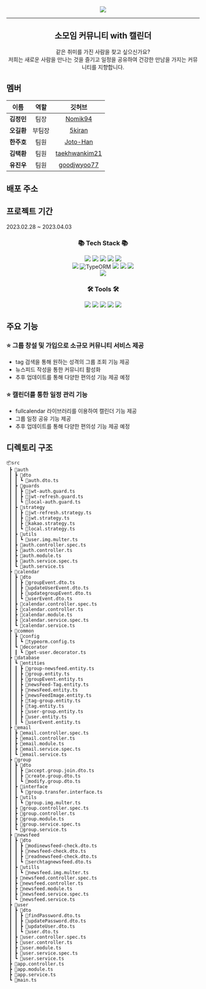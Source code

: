 <div align="center">
  <img src="https://capsule-render.vercel.app/api?type=transparent&color=auto&height=200&section=header&text=LounGe&fontSize=90" />
</div>

---

<div align='center'><h2>소모임 커뮤니티 with 캘린더</h2>
</div>
<div align='center'>같은 취미를 가진 사람을 찾고 싶으신가요?<br>
저희는 새로운 사람을 만나는 것을 즐기고 일정을 공유하여 건강한 만남을 가지는 커뮤니티를 지향합니다.
</div>

## 멤버

|    이름    |  역할  |                               깃허브                               |
| :--------: | :----: | :----------------------------------------------------------------: |
| **김정민** |  팀장  |       [Nomik94](https://github.com/Nomik94?tab=repositories)       |
| **오길환** | 부팀장 |        [5kiran](https://github.com/5kiran?tab=repositories)        |
| **한주호** |  팀원  |      [Joto-Han](https://github.com/Joto-Han?tab=repositories)      |
| **김택환** |  팀원  | [taekhwankim21](https://github.com/taekhwankim21?tab=repositories) |
| **유진우** |  팀원  |   [goodjwyoo77](https://github.com/goodjwyoo77?tab=repositories)   |

## 배포 주소

## 프로젝트 기간

2023.02.28 ~ 2023.04.03

<div align='center'>
<h3>📚 Tech Stack 📚</h3>
</div>
<div align='center'>
<img src="https://img.shields.io/badge/Handelbars-000000?style=flat&logo=Handlebars.js&logoColor=white"/>
<img src="https://img.shields.io/badge/CSS3-1572B6?style=flat&logo=CSS3&logoColor=white"/>
<img src="https://img.shields.io/badge/JavaScript-F7DF1E?style=flat&logo=JavaScript&logoColor=white"/>
<img src="https://img.shields.io/badge/TypeScript-3178C6?style=flat&logo=TypeScript&logoColor=white"/>
<img src="https://img.shields.io/badge/Node.js-339933?style=flat&logo=Node.js&logoColor=white"/>
<br>
<img src="https://img.shields.io/badge/NestJs-E0234E?style=flat&logo=NestJs&logoColor=white"/>
<img src="https://img.shields.io/badge/TypeORM-blue" alt="TypeORM">
<img src="https://img.shields.io/badge/AWS-232F3E?style=flat&logo=Amazon AWS&logoColor=white"/>
<img src="https://img.shields.io/badge/Jest-C21325?style=flat&logo=Jest&logoColor=white"/>
<img src="https://img.shields.io/badge/Mysql-4479A1?style=flat&logo=Mysql&logoColor=white"/>
<br>
<img src="https://img.shields.io/badge/Redis-DC382D?style=flat&logo=Redis&logoColor=white"/>
</div>

<div align='center'>
<h3>🛠 Tools 🛠</h3>
</div>
<div align='center'>
<img src="https://img.shields.io/badge/Git-F05032?style=flat&logo=Git&logoColor=white"/>
<img src="https://img.shields.io/badge/GitHub-181717?style=flat&logo=GitHub&logoColor=white"/>
<img src="https://img.shields.io/badge/Notion-000000?style=flat&logo=Notion&logoColor=white"/>
<img src="https://img.shields.io/badge/Slack-4A154B?style=flat&logo=Slack&logoColor=white"/>
<img src="https://img.shields.io/badge/Visual Studio Code-007ACC?style=flat&logo=Visual Studio Code&logoColor=white"/>
</div>

## 주요 기능

### ⭐️ 그룹 창설 및 가입으로 소규모 커뮤니티 서비스 제공

- tag 검색을 통해 원하는 성격의 그룹 조회 기능 제공
- 뉴스피드 작성을 통한 커뮤니티 활성화
- 추후 업데이트를 통해 다양한 편의성 기능 제공 예정

### ⭐️ 캘린더를 통한 일정 관리 기능

- fullcalendar 라이브러리를 이용하여 캘린더 기능 제공
- 그룹 일정 공유 기능 제공
- 추후 업데이트를 통해 다양한 편의성 기능 제공 예정

## 디렉토리 구조

```
📦src
 ┣ 📂auth
 ┃ ┣ 📂dto
 ┃ ┃ ┗ 📜auth.dto.ts
 ┃ ┣ 📂guards
 ┃ ┃ ┣ 📜jwt-auth.guard.ts
 ┃ ┃ ┣ 📜jwt-refresh.guard.ts
 ┃ ┃ ┗ 📜local-auth.guard.ts
 ┃ ┣ 📂strategy
 ┃ ┃ ┣ 📜jwt-refresh.strategy.ts
 ┃ ┃ ┣ 📜jwt.strategy.ts
 ┃ ┃ ┣ 📜kakao.strategy.ts
 ┃ ┃ ┗ 📜local.strategy.ts
 ┃ ┣ 📂utils
 ┃ ┃ ┗ 📜user.img.multer.ts
 ┃ ┣ 📜auth.controller.spec.ts
 ┃ ┣ 📜auth.controller.ts
 ┃ ┣ 📜auth.module.ts
 ┃ ┣ 📜auth.service.spec.ts
 ┃ ┗ 📜auth.service.ts
 ┣ 📂calendar
 ┃ ┣ 📂dto
 ┃ ┃ ┣ 📜groupEvent.dto.ts
 ┃ ┃ ┣ 📜updateUserEvent.dto.ts
 ┃ ┃ ┣ 📜updategroupEvent.dto.ts
 ┃ ┃ ┗ 📜userEvent.dto.ts
 ┃ ┣ 📜calendar.controller.spec.ts
 ┃ ┣ 📜calendar.controller.ts
 ┃ ┣ 📜calendar.module.ts
 ┃ ┣ 📜calendar.service.spec.ts
 ┃ ┗ 📜calendar.service.ts
 ┣ 📂common
 ┃ ┣ 📂config
 ┃ ┃ ┗ 📜typeorm.config.ts
 ┃ ┗ 📂decorator
 ┃ ┃ ┗ 📜get-user.decorator.ts
 ┣ 📂database
 ┃ ┗ 📂entities
 ┃ ┃ ┣ 📜group-newsfeed.entity.ts
 ┃ ┃ ┣ 📜group.entity.ts
 ┃ ┃ ┣ 📜groupEvent.entity.ts
 ┃ ┃ ┣ 📜newsFeed-Tag.entity.ts
 ┃ ┃ ┣ 📜newsFeed.entity.ts
 ┃ ┃ ┣ 📜newsFeedImage.entity.ts
 ┃ ┃ ┣ 📜tag-group.entity.ts
 ┃ ┃ ┣ 📜tag.entity.ts
 ┃ ┃ ┣ 📜user-group.entity.ts
 ┃ ┃ ┣ 📜user.entity.ts
 ┃ ┃ ┗ 📜userEvent.entity.ts
 ┣ 📂email
 ┃ ┣ 📜email.controller.spec.ts
 ┃ ┣ 📜email.controller.ts
 ┃ ┣ 📜email.module.ts
 ┃ ┣ 📜email.service.spec.ts
 ┃ ┗ 📜email.service.ts
 ┣ 📂group
 ┃ ┣ 📂dto
 ┃ ┃ ┣ 📜accept.group.join.dto.ts
 ┃ ┃ ┣ 📜create.group.dto.ts
 ┃ ┃ ┗ 📜modify.group.dto.ts
 ┃ ┣ 📂interface
 ┃ ┃ ┗ 📜group.transfer.interface.ts
 ┃ ┣ 📂utils
 ┃ ┃ ┗ 📜group.img.multer.ts
 ┃ ┣ 📜group.controller.spec.ts
 ┃ ┣ 📜group.controller.ts
 ┃ ┣ 📜group.module.ts
 ┃ ┣ 📜group.service.spec.ts
 ┃ ┗ 📜group.service.ts
 ┣ 📂newsfeed
 ┃ ┣ 📂dto
 ┃ ┃ ┣ 📜modinewsfeed-check.dto.ts
 ┃ ┃ ┣ 📜newsfeed-check.dto.ts
 ┃ ┃ ┣ 📜readnewsfeed-check.dto.ts
 ┃ ┃ ┗ 📜serchtagnewsfeed.dto.ts
 ┃ ┣ 📂utills
 ┃ ┃ ┗ 📜newsfeed.img.multer.ts
 ┃ ┣ 📜newsfeed.controller.spec.ts
 ┃ ┣ 📜newsfeed.controller.ts
 ┃ ┣ 📜newsfeed.module.ts
 ┃ ┣ 📜newsfeed.service.spec.ts
 ┃ ┗ 📜newsfeed.service.ts
 ┣ 📂user
 ┃ ┣ 📂dto
 ┃ ┃ ┣ 📜findPassword.dto.ts
 ┃ ┃ ┣ 📜updatePassword.dto.ts
 ┃ ┃ ┣ 📜updateUser.dto.ts
 ┃ ┃ ┗ 📜user.dto.ts
 ┃ ┣ 📜user.controller.spec.ts
 ┃ ┣ 📜user.controller.ts
 ┃ ┣ 📜user.module.ts
 ┃ ┣ 📜user.service.spec.ts
 ┃ ┗ 📜user.service.ts
 ┣ 📜app.controller.ts
 ┣ 📜app.module.ts
 ┣ 📜app.service.ts
 ┗ 📜main.ts
```
